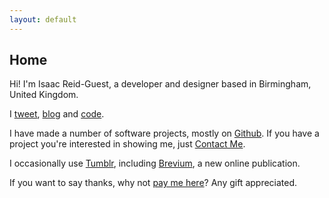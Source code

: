 ```yaml
---
layout: default
---
```


## Home

Hi! I'm <span class="non-mobile-hide mobile-display-inline">Isaac Reid-Guest, </span>a developer and designer based in Birmingham, United Kingdom.

I <a href="http://twitter.com/{{site.twitter_username}}">tweet</a>, <a href="/blog/">blog</a> and <a href="http://github.com/isaacrg">code</a>.

I have made a number of software projects, mostly on <a href="https://github.com/isaacrg?tab=repositories">Github</a>. If you have a project you're interested in showing me, just <a href="/contact">Contact Me</a>.
<!--
I also have some interest in UK and International politics, and the wider affect it can and does have.
-->
I occasionally use [Tumblr](http://ir-g.tumblr.com), including [Brevium](http://brevium-uk.tumblr.com/), a new online publication.

If you want to say thanks, why not [pay me here](https://paypal.me/irg)? Any gift appreciated.
